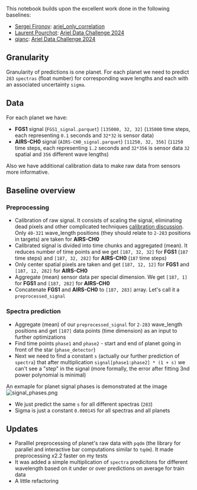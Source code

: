 This notebook builds upon the excellent work done in the following baselines: <br />
- [Sergei Fironov](https://www.kaggle.com/sergeifironov): [ariel_only_correlation](https://www.kaggle.com/code/sergeifironov/ariel-only-correlation)
- [Laurent Pourchot](https://www.kaggle.com/pourchot): [Ariel Data Challenge 2024](https://www.kaggle.com/code/pourchot/ariel-data-challenge-2024?scriptVersionId=195970765)
- [qianc](https://www.kaggle.com/xiaocao123): [Ariel Data Challenge 2024](https://www.kaggle.com/code/xiaocao123/ariel-data-challenge-2024)

<!-- Thank you to the authors for sharing their insights and code 🙏 -->

## Granularity
Granularity of predictions is one planet.
For each planet we need to predict `283` `spectras` (float number) for corresponding wave lengths and each with an associated uncertainty `sigma`.

## Data
For each planet we have:
- **FGS1** signal (`FGS1_signal.parquet`) `[135000, 32, 32]` (`135000` time steps, each representing `0.1` seconds and `32*32` is sensor data) 
- **AIRS-CH0** signal (`AIRS-CH0_signal.parquet`) `[11250, 32, 356]` (`11250` time steps, each representing `1.2` seconds and `32*356` is sensor data `32` spatial and `356` different wave lengths)

Also we have additional calibration data to make raw data from sensors more informative.

## Baseline overview
    
### Preprocessing
* Calibration of raw signal. It consists of scaling the signal, eliminating dead pixels and other complicated techniques [calibration discussion](https://www.kaggle.com/competitions/ariel-data-challenge-2024/discussion/528066). Only `40-321` wave_length positions (they should relate to `2-283` positions in targets) are taken for **AIRS-CH0**
* Calibrated signal is divided into time chunks and aggregated (mean). It reduces number of time points and we get
  `[187, 32, 32]` for **FGS1** (`187` time steps) and `[187, 32, 282]` for **AIRS-CH0** (`187` time steps)
* Only center spatial pixels are taken and get `[187, 12, 12]` for **FGS1** and `[187, 12, 282]` for **AIRS-CH0**
* Aggregate (mean) sensor data per special dimension. We get `[187, 1]` for **FGS1** and `[187, 282]` for **AIRS-CH0**
* Concatenate **FGS1** and **AIRS-CH0** to `[187, 283]` array. Let's call it a `preprocessed_signal`

### Spectra prediction
* Aggregate (mean) of our `preprocessed_signal` for `2-283` wave_length positions and get `[187]` data points (time dimension) as an input to further optimizations
* Find time points `phase1` and `phase2` - start and end of planet going in front of the star (`phase_detector`)
* Next we need to find a constant `s` (actually our further prediction of `spectra`) that after multiplication
`signal[phase1:phase2] * (1 + s)` we can't see a "step" in the signal (more formally, the error after fitting 3nd power polynomial is minimal)

An exmaple for planet signal phases is demonstrated at the image
![signal_phases.png](/neurips-ariel-2024/docs/imgs/signal-phases.png)
* We just predict the same `s` for all different spectras (`283`)
* Sigma is just a constant `0.000145` for all spectras and all planets




## Updates
* Paralllel preprocessing of planet's raw data with `pqdm` (the library for parallel and interactive bar computations similar to `tqdm`). It made preprocessing x2.2 faster on my tests
* It was added a simple multiplication of `spectra` predicitons for different wavelength based on it under or over predictions on average for train data
* A little refactoring

